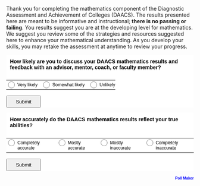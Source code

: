 Thank you for completing the mathematics component of the Diagnostic Assessment and Achievement of Colleges (DAACS). The results presented here are meant to be informative and instructional; **there is no passing or failing**. You results suggest you are at the developing level for mathematics. We suggest you review some of the strategies and resources suggested here to enhance your mathematical understanding. As you develop your skills, you may retake the assessment at anytime to review your progress.


<p class="hidden-for-nonconsenting">

<div id="qp_all1018856" style="width:100%;"><STYLE>#qp_main1018856 .qp_btna:hover input {width:80px}</STYLE><div id="qp_main1018856" fp='65105DC3-42' results=0 cmt=0 style="margin:0 auto;padding:0px;background-color:rgb(255,255,255);box-sizing:border-box"><div style="border-radius:6px;font-family:Arial;font-size:14px;font-weight:bold;color:rgb(0,0,0);margin-bottom:10px"><div style="padding:10px">How likely are you to discuss your DAACS mathematics results and feedback with an advisor, mentor, coach, or faculty member?</div></div><form id="qp_form1018856" action="//www.poll-maker.com/results1018856x65105DC3-42" method="post" target="_blank" style="display:inline;margin:0px;padding:0px"><div style="border-radius:6px;color:rgb(0,0,0)"><input type=hidden name="qp_d1018856" value="42822.0611111180-42822.0611695339"><table style="width:100%;border-spacing:0px"><tr><td style="padding:0px 5px 0px 0px" valign=top><div style="display:block;font-family:Arial;font-size:12px;color:rgb(0,0,0);padding-top:5px;padding-bottom:5px;clear:both" class="qp_a" onClick="var c=this.getElementsByTagName('INPUT')[0]; if((!event.target?event.srcElement:event.target).tagName!='INPUT'){c.checked=(c.type=='radio'?true:!c.checked)};var i=this.parentNode.parentNode.parentNode.getElementsByTagName('INPUT');for(var k=0;k!=i.length;k=k+1){i[k].parentNode.parentNode.setAttribute('sel',i[k].checked?1:0)}"><span style="display:block;padding-left:30px;cursor:inherit"><input style="float:left;width:18px;margin-left:-25px;margin-top:-2px;padding:0px;height:18px;-webkit-appearance:radio;" name="qp_v1018856" type="radio" value="1" />Very likely</span></div></td><td style="padding:0px 5px 0px 5px" valign=top><div style="display:block;font-family:Arial;font-size:12px;color:rgb(0,0,0);padding-top:5px;padding-bottom:5px;clear:both" class="qp_a" onClick="var c=this.getElementsByTagName('INPUT')[0]; if((!event.target?event.srcElement:event.target).tagName!='INPUT'){c.checked=(c.type=='radio'?true:!c.checked)};var i=this.parentNode.parentNode.parentNode.getElementsByTagName('INPUT');for(var k=0;k!=i.length;k=k+1){i[k].parentNode.parentNode.setAttribute('sel',i[k].checked?1:0)}"><span style="display:block;padding-left:30px;cursor:inherit"><input style="float:left;width:18px;margin-left:-25px;margin-top:-2px;padding:0px;height:18px;-webkit-appearance:radio;" name="qp_v1018856" type="radio" value="2" />Somewhat likely</span></div></td><td style="padding:0px 0px 0px 5px" valign=top><div style="display:block;font-family:Arial;font-size:12px;color:rgb(0,0,0);padding-top:5px;padding-bottom:5px;clear:both" class="qp_a" onClick="var c=this.getElementsByTagName('INPUT')[0]; if((!event.target?event.srcElement:event.target).tagName!='INPUT'){c.checked=(c.type=='radio'?true:!c.checked)};var i=this.parentNode.parentNode.parentNode.getElementsByTagName('INPUT');for(var k=0;k!=i.length;k=k+1){i[k].parentNode.parentNode.setAttribute('sel',i[k].checked?1:0)}"><span style="display:block;padding-left:30px;cursor:inherit"><input style="float:left;width:18px;margin-left:-25px;margin-top:-2px;padding:0px;height:18px;-webkit-appearance:radio;" name="qp_v1018856" type="radio" value="3" />Unlikely</span></div></td></tr></table></div><div style="clear:both;margin:1em auto"><a style="text-decoration:none" class="qp_btna" href="#"><input name="qp_b1018856" style="min-width:7em;padding:0.5em;margin-right:5px;cursor:pointer;cursor:hand" type="submit" btype="v" value="Submit" /></a><a style="text-decoration:none" class="qp_btna" href="#"></a></div></form><div style="display:none"><div id="qp_rp1018856" style="font-size:11px;width:5ex;text-align:right;overflow:hidden;position:absolute;right:5px;height:1.5em;line-height:1.5em"></div><div id="qp_rv1018856" style="font-size:11px;width:0%;line-height:1.5em;text-align:right;color:#FFF;box-sizing:border-box;padding-right:3px"></div><div id="qp_rb1018856" style="font-size:12px;color:rgb(255,255,255);display:block;font-size:12px;padding-right:10px 5px"></div><div id="qp_rva1018856" style="background:#006FB9;border-color:#006FB9"></div><div id="qp_rvb1018856" style="background:#163463;border-color:#163463"></div><div id="qp_rvc1018856" style="background:#5BCFFC;border-color:#1481AB"></div></div></div></div><script src="//scripts.poll-maker.com/3012/scpolls.js" language="javascript"></script>

<div id="qp_all1018853" style="width:100%;"><STYLE>#qp_main1018853 .qp_btna:hover input {width:80px}</STYLE><div id="qp_main1018853" fp='F8A04813-42' results=0 cmt=0 style="margin:0 auto;padding:0px;background-color:rgb(255,255,255);box-sizing:border-box"><div style="border-radius:6px;font-family:Arial;font-size:14px;font-weight:bold;color:rgb(0,0,0);margin-bottom:10px"><div style="padding:10px">How accurately do the DAACS mathematics results reflect your true abilities?</div></div><form id="qp_form1018853" action="//www.poll-maker.com/results1018853xF8A04813-42" method="post" target="_blank" style="display:inline;margin:0px;padding:0px"><div style="border-radius:6px;color:rgb(0,0,0)"><input type=hidden name="qp_d1018853" value="42822.0614236182-42822.0614122541"><table style="width:100%;border-spacing:0px"><tr><td style="padding:0px 5px 0px 0px" valign=top><div style="display:block;font-family:Arial;font-size:12px;color:rgb(0,0,0);padding-top:5px;padding-bottom:5px;clear:both" class="qp_a" onClick="var c=this.getElementsByTagName('INPUT')[0]; if((!event.target?event.srcElement:event.target).tagName!='INPUT'){c.checked=(c.type=='radio'?true:!c.checked)};var i=this.parentNode.parentNode.parentNode.getElementsByTagName('INPUT');for(var k=0;k!=i.length;k=k+1){i[k].parentNode.parentNode.setAttribute('sel',i[k].checked?1:0)}"><span style="display:block;padding-left:30px;cursor:inherit"><input style="float:left;width:18px;margin-left:-25px;margin-top:-2px;padding:0px;height:18px;-webkit-appearance:radio;" name="qp_v1018853" type="radio" value="1" />Completely accurate</span></div></td><td style="padding:0px 5px 0px 5px" valign=top><div style="display:block;font-family:Arial;font-size:12px;color:rgb(0,0,0);padding-top:5px;padding-bottom:5px;clear:both" class="qp_a" onClick="var c=this.getElementsByTagName('INPUT')[0]; if((!event.target?event.srcElement:event.target).tagName!='INPUT'){c.checked=(c.type=='radio'?true:!c.checked)};var i=this.parentNode.parentNode.parentNode.getElementsByTagName('INPUT');for(var k=0;k!=i.length;k=k+1){i[k].parentNode.parentNode.setAttribute('sel',i[k].checked?1:0)}"><span style="display:block;padding-left:30px;cursor:inherit"><input style="float:left;width:18px;margin-left:-25px;margin-top:-2px;padding:0px;height:18px;-webkit-appearance:radio;" name="qp_v1018853" type="radio" value="2" />Mostly accurate</span></div></td><td style="padding:0px 5px 0px 5px" valign=top><div style="display:block;font-family:Arial;font-size:12px;color:rgb(0,0,0);padding-top:5px;padding-bottom:5px;clear:both" class="qp_a" onClick="var c=this.getElementsByTagName('INPUT')[0]; if((!event.target?event.srcElement:event.target).tagName!='INPUT'){c.checked=(c.type=='radio'?true:!c.checked)};var i=this.parentNode.parentNode.parentNode.getElementsByTagName('INPUT');for(var k=0;k!=i.length;k=k+1){i[k].parentNode.parentNode.setAttribute('sel',i[k].checked?1:0)}"><span style="display:block;padding-left:30px;cursor:inherit"><input style="float:left;width:18px;margin-left:-25px;margin-top:-2px;padding:0px;height:18px;-webkit-appearance:radio;" name="qp_v1018853" type="radio" value="3" />Mostly inaccurate</span></div></td><td style="padding:0px 0px 0px 5px" valign=top><div style="display:block;font-family:Arial;font-size:12px;color:rgb(0,0,0);padding-top:5px;padding-bottom:5px;clear:both" class="qp_a" onClick="var c=this.getElementsByTagName('INPUT')[0]; if((!event.target?event.srcElement:event.target).tagName!='INPUT'){c.checked=(c.type=='radio'?true:!c.checked)};var i=this.parentNode.parentNode.parentNode.getElementsByTagName('INPUT');for(var k=0;k!=i.length;k=k+1){i[k].parentNode.parentNode.setAttribute('sel',i[k].checked?1:0)}"><span style="display:block;padding-left:30px;cursor:inherit"><input style="float:left;width:18px;margin-left:-25px;margin-top:-2px;padding:0px;height:18px;-webkit-appearance:radio;" name="qp_v1018853" type="radio" value="4" />Completely inaccurate</span></div></td></tr></table></div><div style="clear:both;margin:1em auto"><a style="text-decoration:none" class="qp_btna" href="#"><input name="qp_b1018853" style="min-width:7em;padding:0.5em;margin-right:5px;cursor:pointer;cursor:hand" type="submit" btype="v" value="Submit" /></a><a style="text-decoration:none" class="qp_btna" href="#"></a></div><a id="qp_a1018853" style="float:right;font-family:Arial;font-size:10px;color:blue;font-weight:bold;text-decoration:none" href="http://www.poll-maker.com">Poll Maker</a></form><div style="display:none"><div id="qp_rp1018853" style="font-size:11px;width:5ex;text-align:right;overflow:hidden;position:absolute;right:5px;height:1.5em;line-height:1.5em"></div><div id="qp_rv1018853" style="font-size:11px;width:0%;line-height:1.5em;text-align:right;color:#FFF;box-sizing:border-box;padding-right:3px"></div><div id="qp_rb1018853" style="font-size:12px;color:rgb(255,255,255);display:block;font-size:12px;padding-right:10px 5px"></div><div id="qp_rva1018853" style="background:#006FB9;border-color:#006FB9"></div><div id="qp_rvb1018853" style="background:#163463;border-color:#163463"></div><div id="qp_rvc1018853" style="background:#5BCFFC;border-color:#1481AB"></div></div></div></div><script src="//scripts.poll-maker.com/3012/scpolls.js" language="javascript"></script>

</p>

